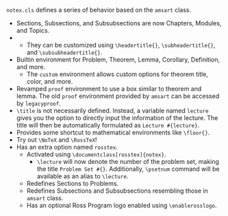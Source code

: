 `notex.cls` defines a series of behavior based on the `amsart` class.

* Sections, Subsections, and Subsubsections are now Chapters, Modules, and Topics.
* * They can be customized using `\headertitle{}`, `\subheadertitle{}`, and `\subsubheadertitle{}`.
* Builtin environment for Problem, Theorem, Lemma, Corollary, Definition, and more.
  * The `custom` environment allows custom options for theorem title, color, and more.
* Revamped `proof` environment to use a box similar to theorem and lemma. The old `proof` environment provided by `amsart` can be accessed by `legacyproof`.
* `\title` is not necessarily defined. Instead, a variable named `lecture` gives you the option to directly input the information of the lecture. The title will then be automatically formulated as `Lecture #{lecture}`.
* Provides some shortcut to mathematical environments like `\floor{}`.
* Try out `\NoTeX` and `\RossTeX`!
* Has an extra option named `rosstex`.
  * Activated using `\documentclass[rosstex]{notex}`.
    * `\lecture` will now denote the number of the problem set, making the title `Problem Set #{}`. Additionally, `\psetnum` command will be available as an alias to `\lecture`.
  * Redefines Sections to Problems.
  * Redefines Subsections and Subsubsections resembling those in `amsart` class.
  * Has an optional Ross Program logo enabled using `\enablerosslogo`.
